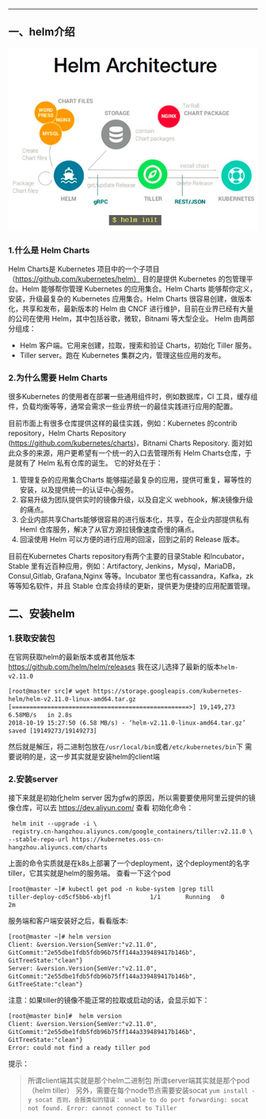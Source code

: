 <!-- toc --> 
*****
## 一、helm介绍
![](images/screenshot_1539936296530.png)
### 1.什么是 Helm Charts
Helm Charts是 Kubernetes 项目中的一个子项目（https://github.com/kubernetes/helm） 目的是提供 Kubernetes 的包管理平台。Helm 能够帮你管理 Kubernetes 的应用集合。Helm Charts 能够帮你定义，安装，升级最复杂的 Kubernetes 应用集合。Helm Charts 很容易创建，做版本化，共享和发布，最新版本的 Helm 由 CNCF 进行维护，目前在业界已经有大量的公司在使用 Helm，其中包括谷歌，微软，Bitnami 等大型企业。
Helm 由两部分组成：
* Helm 客户端。它用来创建，拉取，搜索和验证 Charts，初始化 Tiller 服务。
* Tiller server。跑在 Kubernetes 集群之内，管理这些应用的发布。

### 2.为什么需要 Helm Charts
很多Kubernetes 的使用者在部署一些通用组件时，例如数据库，CI 工具，缓存组件，负载均衡等等，通常会需求一些业界统一的最佳实践进行应用的配置。

目前市面上有很多仓库提供这样的最佳实践，例如：Kubernetes 的contrib repository，Helm Charts Repository (https://github.com/kubernetes/charts)，Bitnami Charts Repository. 面对如此众多的来源，用户更希望有一个统一的入口去管理所有 Helm Charts仓库，于是就有了 Helm 私有仓库的诞生。
它的好处在于：
1. 管理复杂的应用集合Charts 能够描述最复杂的应用，提供可重复，幂等性的安装，以及提供统一的认证中心服务。
2. 容易升级为团队提供实时的镜像升级，以及自定义 webhook，解决镜像升级的痛点。
3. 企业内部共享Charts能够很容易的进行版本化，共享，在企业内部提供私有Heml 仓库服务，解决了从官方源拉镜像速度奇慢的痛点。
4. 回滚使用 Helm 可以方便的进行应用的回滚，回到之前的 Release 版本。

目前在Kubernetes Charts repository有两个主要的目录Stable 和Incubator，Stable 里有近百种应用，例如：Artifactory, Jenkins，Mysql，MariaDB，Consul,Gitlab, Grafana,Nginx 等等。Incubator 里也有cassandra，Kafka，zk 等等知名软件，并且 Stable 仓库会持续的更新，提供更为便捷的应用配置管理。

## 二、安装helm
### 1.获取安装包
在官网获取helm的最新版本或者其他版本 https://github.com/helm/helm/releases
我在这儿选择了最新的版本`helm-v2.11.0`
```
[root@master src]# wget https://storage.googleapis.com/kubernetes-helm/helm-v2.11.0-linux-amd64.tar.gz
[==================================================>] 19,149,273  6.58MB/s   in 2.8s   
2018-10-19 15:27:50 (6.58 MB/s) - ‘helm-v2.11.0-linux-amd64.tar.gz’ saved [19149273/19149273]
```

然后就是解压，将二进制包放在`/usr/local/bin`或者`/etc/kubernetes/bin`下
需要说明的是，这一步其实就是安装helm的client端

### 2.安装server
接下来就是初始化helm server
因为gfw的原因，所以需要要使用阿里云提供的镜像仓库，可以去 https://dev.aliyun.com/  查看
初始化命令：
```
 helm init --upgrade -i \
 registry.cn-hangzhou.aliyuncs.com/google_containers/tiller:v2.11.0 \
--stable-repo-url https://kubernetes.oss-cn-hangzhou.aliyuncs.com/charts
```
上面的命令实质就是在k8s上部署了一个deployment，这个deployment的名字 tiller，它其实就是helm的服务端。
查看一下这个pod
```
[root@master ~]# kubectl get pod -n kube-system |grep till
tiller-deploy-cd5cf5bb6-xbjfl           1/1       Running   0          2m
```
服务端和客户端安装好之后，看看版本:
```
[root@master ~]# helm version
Client: &version.Version{SemVer:"v2.11.0", GitCommit:"2e55dbe1fdb5fdb96b75ff144a339489417b146b", GitTreeState:"clean"}
Server: &version.Version{SemVer:"v2.11.0", GitCommit:"2e55dbe1fdb5fdb96b75ff144a339489417b146b", GitTreeState:"clean"}
```
注意：如果tiller的镜像不能正常的拉取或启动的话，会显示如下：
```
[root@master bin]#  helm version
Client: &version.Version{SemVer:"v2.11.0", GitCommit:"2e55dbe1fdb5fdb96b75ff144a339489417b146b", GitTreeState:"clean"}
Error: could not find a ready tiller pod
```
提示：
> 所谓client端其实就是那个helm二进制包
> 所谓server端其实就是那个pod（helm tiller）
> 另外，需要在每个node节点需要安装socat
        ```
        yum install -y socat
        否则，会报类似的错误：
        unable to do port forwarding: socat not found.
        Error: cannot connect to Tiller
        ```